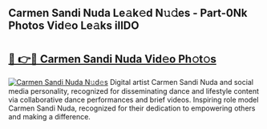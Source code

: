 ## Carmen Sandi Nuda Le𝚊k𝚎d N𝚞𝚍es - Part-0Nk Photos Vid𝚎o Le𝚊ks ilIDO

# <h2><a href="http://fbee6u.evod.top/?m=Carmen+Sandi+Nuda">🔗 👉🔴 Carmen Sandi Nuda Vid𝚎o Ph𝚘t𝚘s</a></h2>

[![Carmen Sandi Nuda N𝚞d𝚎s](https://i.imgur.com/8V9OHl7.gif)](http://fbee6u.evod.top/?m=Carmen+Sandi+Nuda)
Digital artist Carmen Sandi Nuda and social media personality, recognized for disseminating dance and lifestyle content via collaborative dance performances and brief videos. Inspiring role model Carmen Sandi Nuda, recognized for their dedication to empowering others and making a difference. 
